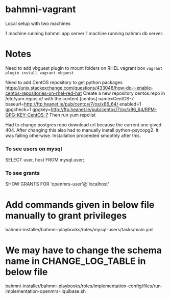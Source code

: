 # bahmni-vagrant

Local setup with two machines

1 machine running bahmni app server
1 machine running bahmni db server.

# Notes

Need to add vbguest plugin to mount folders on RHEL vagrant box 
`vagrant plugin install vagrant-vbguest`

Need to add CentOS repository to get python packages
https://unix.stackexchange.com/questions/433046/how-do-i-enable-centos-repositories-on-rhel-red-hat
Create a new repository centos.repo in /etc/yum.repos.d/ with the content
[centos]
name=CentOS-7
baseurl=http://ftp.heanet.ie/pub/centos/7/os/x86_64/
enabled=1
gpgcheck=1
gpgkey=http://ftp.heanet.ie/pub/centos/7/os/x86_64/RPM-GPG-KEY-CentOS-7
Then run yum repolist

Had to change postgres repo download url because the current one gived 404. 
After changing this also had to manually install python-psycopg2. It was failing otherwise. Installation proceeded smoothly after this.

### To see users on mysql
SELECT user, host FROM mysql.user;
### To see grants 
SHOW GRANTS FOR 'openmrs-user'@'localhost'

# Add commands given in below file manually to grant privileges
bahmni-installer/bahmni-playbooks/roles/mysql-users/tasks/main.yml

# We may have to change the schema name in CHANGE_LOG_TABLE in below file
bahmni-installer/bahmni-playbooks/roles/implementation-config/files/run-implementation-openmrs-liquibase.sh